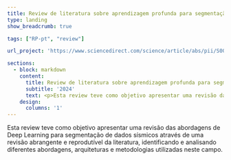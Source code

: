 ```yaml
---
title: Review de literatura sobre aprendizagem profunda para segmentação de imagens sísmicas
type: landing
show_breadcrumb: true

tags: ["RP-pt", "review"]

url_project: 'https://www.sciencedirect.com/science/article/abs/pii/S0012825224002836'

sections:
  - block: markdown
    content:
      title: Review de literatura sobre aprendizagem profunda para segmentação de imagens sísmicas
      subtitle: '2024'
      text: <p>Esta review teve como objetivo apresentar uma revisão das abordagens de Deep Learning para segmentação de dados sísmicos através de uma revisão abrangente e reprodutível da literatura, identificando e analisando diferentes abordagens, arquiteturas e metodologias utilizadas neste campo.
    design:
      columns: '1'
---
```


Esta review teve como objetivo apresentar uma revisão das abordagens de Deep Learning para segmentação de dados sísmicos através de uma revisão abrangente e reprodutível da literatura, identificando e analisando diferentes abordagens, arquiteturas e metodologias utilizadas neste campo.
